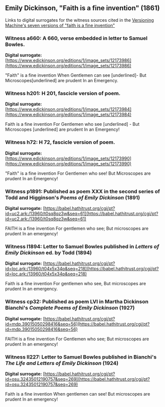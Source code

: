 ## Emily Dickinson, "Faith is a fine invention" (1861)

Links to digital surrogates for the witness sources cited in the [Versioning Machine's seven versions of "faith is a fine invention"](http://v-machine.org/samples/faith.xml)

### Witness a660: A 660, verse embedded in letter to Samuel Bowles.
**Digital surrogate:** [https://www.edickinson.org/editions/1/image_sets/12173986](https://www.edickinson.org/editions/1/image_sets/12173986)

"Faith" is a fine invention
When Gentlemen can see [underlined]-
But Microscopes[underlined] are prudent
In an Emergency.

### Witness h201: H 201, fascicle version of poem.
**Digital surrogate:** [https://www.edickinson.org/editions/1/image_sets/12173984](https://www.edickinson.org/editions/1/image_sets/12173984)

Faith is a fine invention
For Gentlemen who see [underlined] -
But Microscopes [underlined] are prudent
In an Emergency!

### Witness h72: H 72, fascicle version of poem.
**Digital surrogate:** [https://www.edickinson.org/editions/1/image_sets/12173990](https://www.edickinson.org/editions/1/image_sets/12173990)

"Faith" is a fine invention
For Gentlemen who see!
But Microscopes are prudent
In an Emergency!

### Witness p1891: Published as poem XXX in the second series of Todd and Higginson's *Poems of Emily Dickinson* (1891)
**Digital surrogate:** [https://babel.hathitrust.org/cgi/pt?id=uc2.ark:/13960/t0sq8qz3w&seq=61](https://babel.hathitrust.org/cgi/pt?id=uc2.ark:/13960/t0sq8qz3w&seq=61)

FAITH is a fine invention
For gentlemen who see;
But microscopes are prudent
In an emergency!

### Witness l1894: Letter to Samuel Bowles published in *Letters of Emily Dickinson* ed. by Todd (1894)
**Digital surrogate:** [https://babel.hathitrust.org/cgi/pt?id=loc.ark:/13960/t04x5x34p&seq=218](https://babel.hathitrust.org/cgi/pt?id=loc.ark:/13960/t04x5x34p&seq=218)

Faith is a fine invention
For gentlemen who see,
But microscopes are prudent
In an emergency.

### Witness cp32: Published as poem LVI in Martha Dickinson Bianchi's *Complete Poems of Emily Dickinson* (1927)
**Digital surrogate:** [https://babel.hathitrust.org/cgi/pt?id=mdp.39015050298416&seq=56](https://babel.hathitrust.org/cgi/pt?id=mdp.39015050298416&seq=56)

FAITH is a fine invention
For Gentlemen who see;
But microscopes are prudent
In an emergency!

### Witness ll227: Letter to Samuel Bowles published in Bianchi's *The Life and Letters of Emily Dickinson* (1924)
**Digital surrogate:** [https://babel.hathitrust.org/cgi/pt?id=osu.32435012190757&seq=269](https://babel.hathitrust.org/cgi/pt?id=osu.32435012190757&seq=269)

Faith is a fine invention
When gentlemen can see!
But microscopes are prudent
In an emergency!
